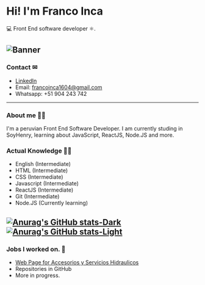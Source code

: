 # Hi! I'm Franco Inca

💻 Front End software developer ⚛.

![Banner](https://user-images.githubusercontent.com/115196374/218288536-2b865949-1985-458d-a2c9-3d428dfdfa64.png)
---
### Contact ✉
- [LinkedIn](https://www.linkedin.com/in/franco-jes%C3%BAs-inca-donayre-7906b2262/)
- Email: francoinca1604@gmail.com
- Whatsapp: +51 904 243 742

---
### About me 👨‍💻

I'm a peruvian Front End Software Developer. I am currently studing in SoyHenry, learning about JavaScript, ReactJS, Node.JS and more.

### Actual Knowledge 👨‍🎓

- English (Intermediate)
- HTML (Intermediate)
- CSS (Intermediate)
- Javascript (Intermediate)
- ReactJS (Intermediate)
- Git (Intermediate)
- Node.JS (Currently learning)

[![Anurag's GitHub stats-Dark](https://github-readme-stats.vercel.app/api?username=FrancoInca&show_icons=true&theme=dark#gh-dark-mode-only)](https://github.com/anuraghazra/github-readme-stats#gh-dark-mode-only)
[![Anurag's GitHub stats-Light](https://github-readme-stats.vercel.app/api?username=FrancoInca&show_icons=true&theme=default#gh-light-mode-only)](https://github.com/anuraghazra/github-readme-stats#gh-light-mode-only)
---

### Jobs I worked on. 👔

- [Web Page for Accesorios y Servicios Hidraulicos](http://acchidraulicos.com)
- Repositories in GitHub
- More in progress.
